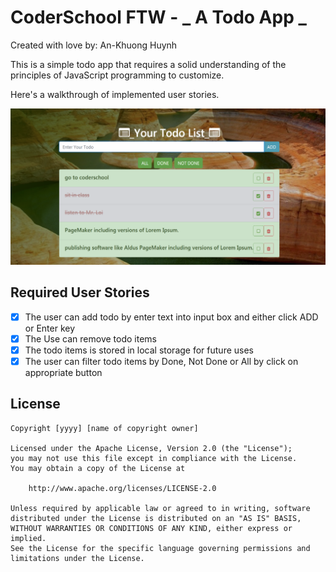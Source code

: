 # CoderSchool FTW - _ A Todo App _

Created with love by: An-Khuong Huynh

This is a simple todo app that requires a solid understanding of the principles of JavaScript programming to customize.

<!-- ## Video Walkthrough -->

Here's a walkthrough of implemented user stories.

![](img/screenShot.png)

<!-- ## Code Reviews -->

<!-- This code was reviewed by @username and @otherusername.

- [Link to PR #X](https://github.com/vanmitG/) - reviewed by @username.
- [Link to PR #Y](#) - reviewed by @otherusername. -->

## Required User Stories

<!-- - [ ] I have at least three code reviews from others. -->

- [x] The user can add todo by enter text into input box and either click ADD or Enter key
- [x] The Use can remove todo items
- [x] The todo items is stored in local storage for future uses
- [x] The user can filter todo items by Done, Not Done or All by click on appropriate button

<!-- ## Optional User Stories



The following **additional** features are implemented:

- [x] List anything else that you can get done to improve the page!

## Time Spent and Lessons Learned

Time spent: **X** hours spent in total.

Describe any challenges encountered while building the app. -->

## License

    Copyright [yyyy] [name of copyright owner]

    Licensed under the Apache License, Version 2.0 (the "License");
    you may not use this file except in compliance with the License.
    You may obtain a copy of the License at

        http://www.apache.org/licenses/LICENSE-2.0

    Unless required by applicable law or agreed to in writing, software
    distributed under the License is distributed on an "AS IS" BASIS,
    WITHOUT WARRANTIES OR CONDITIONS OF ANY KIND, either express or implied.
    See the License for the specific language governing permissions and
    limitations under the License.
